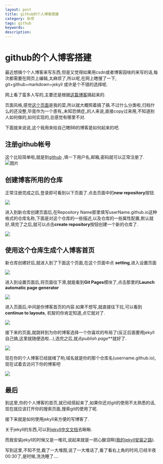 ```yaml
---
layout: post
title: github的个人博客搭建
category: 杂项
tags: github
keywords:
description:
---
```


# github的个人博客搭建

最近想搞个个人博客来写东西,但是又觉得如果用csdn或者博客园啥的来写的话,每次都需要在网页上编辑,太麻烦了,所以呢,在网上瞎搜了一下, git+github+markdown+jekyll 或许是个不错的选择呢.

网上看了蛮多人写的,主要还是根据[这篇博客](http://www.ruanyifeng.com/blog/2012/08/blogging_with_jekyll.html)搞起来的.

页面风格,感觉[这个页面](http://minixalpha.github.io/)是我的菜,所以就大概照着搞了搞.不过什么分类啦,归档什么的还没整,毕竟作为一个患有_未知恐惧症_的人来说,直接copy过来用,不知道别人如何做的,如何实现的,总感觉有哪里不对.

下面就来说说,这个我用来给自己瞎BB的博客是如何起来的吧.


## 注册github帐号

这个比较简单啦,就是到[github](https://github.com/littlePang/littlePang.github.io)
,填一下用户名,邮箱,密码就可以正常注册了.
![图片](/assets/picture/1.png)

## 创建博客所用的仓库

 正常注册完成之后,登录即可看到以下页面了.点击页面中的**new repository**按钮.

![](/assets/picture/2.png)

进入到新仓库创建页面后,在Repository Name那里填写userName.github.io这种格式的仓库名称,下面是对这个仓库的一些描述,以及仓库的一些属性配置,默认就好,填完了之后,就可以点击**create repository**按钮创建一个新的仓库了.

![](/assets/picture/3.png)

## 使用这个仓库生成个人博客首页

新仓库创建好后,就进入到了下面这个页面,在这个页面中点 **setting**,进入设置页面

![](/assets/picture/4.png)

进入到设置页面后,将页面往下滑,就能看到**Git Pages**模块了,点击那里的**Launch automatic page generator**

![](/assets/picture/5.png)

进入页面后,中间是你博客首页的内容.如果不想写,就直接往下拉,可以看到**continue to layouts**, 机智的你肯定知道,点它就对了.

![](/assets/picture/6.png)

接下来的页面,就跳转到为你的博客选择一个你喜欢的布局了(反正后面要用jekyll自己搞,这里就随便选啦...),选完之后,就点*publish page***就好了.

![](/assets/picture/7.png)

现在你的个人博客已经就绪了哟,域名就是你的那个仓库名(username.github.io),
现在试着去访问下你的博客吧

![](/assets/picture/8.png)

## 最后
到这里,你的个人博客的首页,就已经搭起来了,如果你还对git的使用不太熟悉的话,现在就应该打开你的搜索页面,搜索git的使用了呢.

接下来就是如何使用jekyll来方便的写博客了.

关于jekyll的东西,可以到[jekyll中文文档](http://jekyllcn.com/)去瞅瞅.

而我安装jekyll的时候又是一堆坑,说起来就是一把心酸泪啊([我的jekyll安装之路]()).

写到这里,不知不觉,截了一大堆图,说了一大堆话了,看了看右上角的时间,已经半夜00:30了,是时候,洗洗睡了....
